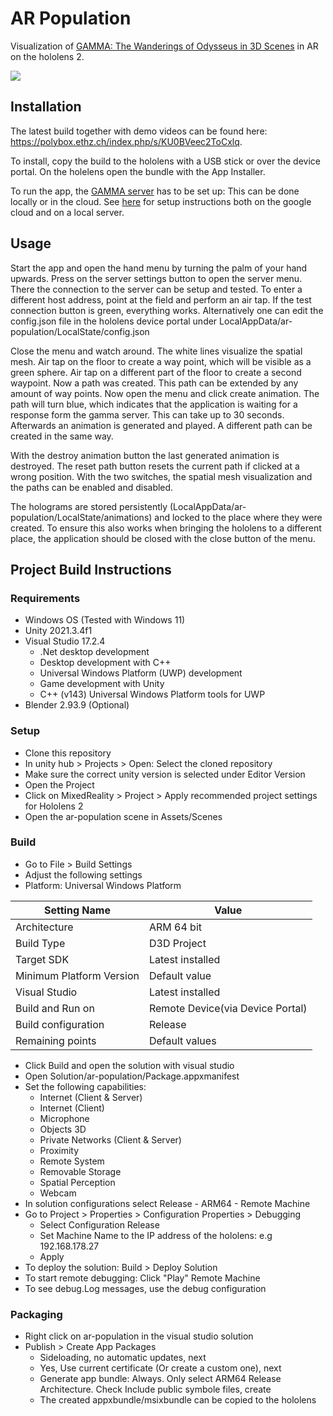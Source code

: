 # AR Population
Visualization of [GAMMA: The Wanderings of Odysseus in 3D Scenes](https://yz-cnsdqz.github.io/eigenmotion/GAMMA/) in AR on the hololens 2.

![](https://github.com/boelukas/ar-population/blob/main/demo.gif)

## Installation
The latest build together with demo videos can be found here: https://polybox.ethz.ch/index.php/s/KU0BVeec2ToCxlq.

To install, copy the build to the hololens with a USB stick or over the device portal.
On the holelens open the bundle with the App Installer.

To run the app, the [GAMMA server](https://github.com/boelukas/GAMMA-server) has to be set up: This can be done locally or in the cloud. See [here](serverSetup.md) for setup instructions both on the google cloud and on a local server.



## Usage
Start the app and open the hand menu by turning the palm of your hand upwards. Press on the server settings button to open the server menu. There the connection to the server can be setup and tested. To enter a different host address, point at the field and perform an air tap. If the test connection button is green, everything works. Alternatively one can edit the config.json file in the hololens device portal under LocalAppData/ar-population/LocalState/config.json

Close the menu and watch around. The white lines visualize the spatial mesh. Air tap on the floor to create a way point, which will be visible as a green sphere. Air tap on a different part of the floor to create a second waypoint. Now a path was created. This path can be extended by any amount of way points. Now open the menu and click create animation. The path will turn blue, which indicates that the application is waiting for a response form the gamma server. This can take up to 30 seconds. Afterwards an animation is generated and played. A different path can be created in the same way. 

With the destroy animation button the last generated animation is destroyed. The reset path button resets the current path if clicked at a wrong position. With the two switches, the spatial mesh visualization and the paths can be enabled and disabled.

The holograms are stored persistently (LocalAppData/ar-population/LocalState/animations) and locked to the place where they were created. To ensure this also works when bringing the hololens to a different place, the application should be closed with the close button of the menu.
## Project Build Instructions
### Requirements
- Windows OS (Tested with Windows 11)
- Unity 2021.3.4f1
- Visual Studio 17.2.4
    - .Net desktop development
    - Desktop development with C++
    - Universal Windows Platform (UWP) development
    - Game development with Unity
    - C++ (v143) Universal Windows Platform tools for UWP
- Blender 2.93.9 (Optional)

### Setup
- Clone this repository
- In unity hub > Projects > Open: Select the cloned repository
- Make sure the correct unity version is selected under Editor Version
- Open the Project
- Click on MixedReality > Project > Apply recommended project settings for Hololens 2
- Open the ar-population scene in Assets/Scenes

### Build
- Go to File > Build Settings
- Adjust the following settings
- Platform: Universal Windows Platform

|Setting Name|Value|
|------------|-----|
|Architecture|ARM 64 bit|
|Build Type|D3D Project|
|Target SDK|Latest installed|
|Minimum Platform Version|Default value|
|Visual Studio|Latest installed|
|Build and Run on|Remote Device(via Device Portal)|
|Build configuration|Release|
|Remaining points| Default values|

- Click Build and open the solution with visual studio
- Open Solution/ar-population/Package.appxmanifest
- Set the following capabilities:
  - Internet (Client & Server)
  - Internet (Client)
  - Microphone
  - Objects 3D
  - Private Networks (Client & Server)
  - Proximity
  - Remote System
  - Removable Storage
  - Spatial Perception
  - Webcam
- In solution configurations select Release - ARM64 - Remote Machine
- Go to Project > Properties > Configuration Properties > Debugging
    - Select Configuration Release
    - Set Machine Name to the IP address of the hololens: e.g 192.168.178.27
    - Apply
- To deploy the solution: Build > Deploy Solution
- To start remote debugging: Click "Play" Remote Machine
- To see debug.Log messages, use the debug configuration

### Packaging
- Right click on ar-population in the visual studio solution
- Publish > Create App Packages
    - Sideloading, no automatic updates, next
    - Yes, Use current certificate (Or create a custom one), next
    - Generate app bundle: Always. Only select ARM64 Release Architecture. Check Include public symbole files, create
    - The created appxbundle/msixbundle can be copied to the hololens
